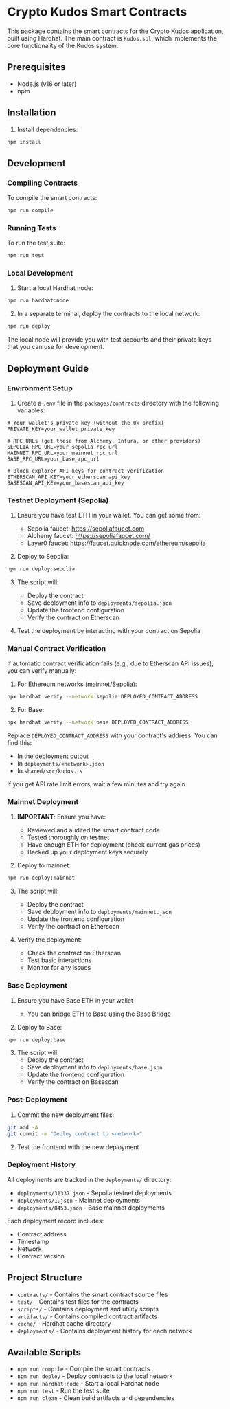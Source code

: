 # Crypto Kudos Smart Contracts

This package contains the smart contracts for the Crypto Kudos application, built using Hardhat. The main contract is `Kudos.sol`, which implements the core functionality of the Kudos system.

## Prerequisites

- Node.js (v16 or later)
- npm

## Installation

1. Install dependencies:

```bash
npm install
```

## Development

### Compiling Contracts

To compile the smart contracts:

```bash
npm run compile
```

### Running Tests

To run the test suite:

```bash
npm run test
```

### Local Development

1. Start a local Hardhat node:

```bash
npm run hardhat:node
```

2. In a separate terminal, deploy the contracts to the local network:

```bash
npm run deploy
```

The local node will provide you with test accounts and their private keys that you can use for development.

## Deployment Guide

### Environment Setup

1. Create a `.env` file in the `packages/contracts` directory with the following variables:

```env
# Your wallet's private key (without the 0x prefix)
PRIVATE_KEY=your_wallet_private_key

# RPC URLs (get these from Alchemy, Infura, or other providers)
SEPOLIA_RPC_URL=your_sepolia_rpc_url
MAINNET_RPC_URL=your_mainnet_rpc_url
BASE_RPC_URL=your_base_rpc_url

# Block explorer API keys for contract verification
ETHERSCAN_API_KEY=your_etherscan_api_key
BASESCAN_API_KEY=your_basescan_api_key
```

### Testnet Deployment (Sepolia)

1. Ensure you have test ETH in your wallet. You can get some from:

   - Sepolia faucet: <https://sepoliafaucet.com>
   - Alchemy faucet: <https://sepoliafaucet.com/>
   - Layer0 faucet: <https://faucet.quicknode.com/ethereum/sepolia>

2. Deploy to Sepolia:

```bash
npm run deploy:sepolia
```

3. The script will:

   - Deploy the contract
   - Save deployment info to `deployments/sepolia.json`
   - Update the frontend configuration
   - Verify the contract on Etherscan

4. Test the deployment by interacting with your contract on Sepolia

### Manual Contract Verification

If automatic contract verification fails (e.g., due to Etherscan API issues), you can verify manually:

1. For Ethereum networks (mainnet/Sepolia):

```bash
npx hardhat verify --network sepolia DEPLOYED_CONTRACT_ADDRESS
```

2. For Base:

```bash
npx hardhat verify --network base DEPLOYED_CONTRACT_ADDRESS
```

Replace `DEPLOYED_CONTRACT_ADDRESS` with your contract's address. You can find this:

- In the deployment output
- In `deployments/<network>.json`
- In `shared/src/kudos.ts`

If you get API rate limit errors, wait a few minutes and try again.

### Mainnet Deployment

1. **IMPORTANT**: Ensure you have:

   - Reviewed and audited the smart contract code
   - Tested thoroughly on testnet
   - Have enough ETH for deployment (check current gas prices)
   - Backed up your deployment keys securely

2. Deploy to mainnet:

```bash
npm run deploy:mainnet
```

3. The script will:

   - Deploy the contract
   - Save deployment info to `deployments/mainnet.json`
   - Update the frontend configuration
   - Verify the contract on Etherscan

4. Verify the deployment:
   - Check the contract on Etherscan
   - Test basic interactions
   - Monitor for any issues

### Base Deployment

1. Ensure you have Base ETH in your wallet

   - You can bridge ETH to Base using the [Base Bridge](https://bridge.base.org)

2. Deploy to Base:

```bash
npm run deploy:base
```

3. The script will:
   - Deploy the contract
   - Save deployment info to `deployments/base.json`
   - Update the frontend configuration
   - Verify the contract on Basescan

### Post-Deployment

1. Commit the new deployment files:

```bash
git add -A
git commit -m "Deploy contract to <network>"
```

2. Test the frontend with the new deployment

### Deployment History

All deployments are tracked in the `deployments/` directory:

- `deployments/31337.json` - Sepolia testnet deployments
- `deployments/1.json` - Mainnet deployments
- `deployments/8453.json` - Base mainnet deployments

Each deployment record includes:

- Contract address
- Timestamp
- Network
- Contract version

## Project Structure

- `contracts/` - Contains the smart contract source files
- `test/` - Contains test files for the contracts
- `scripts/` - Contains deployment and utility scripts
- `artifacts/` - Contains compiled contract artifacts
- `cache/` - Hardhat cache directory
- `deployments/` - Contains deployment history for each network

## Available Scripts

- `npm run compile` - Compile the smart contracts
- `npm run deploy` - Deploy contracts to the local network
- `npm run hardhat:node` - Start a local Hardhat node
- `npm run test` - Run the test suite
- `npm run clean` - Clean build artifacts and dependencies
